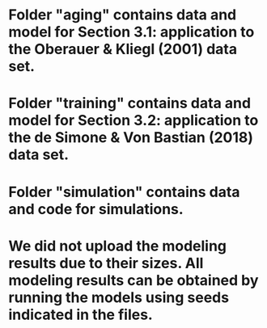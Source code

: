 # Folder "aging" contains data and model for Section 3.1: application to the Oberauer & Kliegl (2001) data set.
# Folder "training" contains data and model for Section 3.2: application to the de Simone & Von Bastian (2018) data set.
# Folder "simulation" contains data and code for simulations.
# We did not upload the modeling results due to their sizes. All modeling results can be obtained by running the models using seeds indicated in the files.
